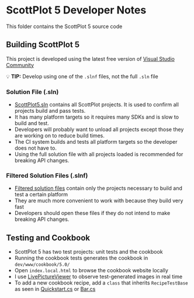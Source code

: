 # ScottPlot 5 Developer Notes

This folder contains the ScottPlot 5 source code

## Building ScottPlot 5

This project is developed using the latest free version of [Visual Studio Community](https://visualstudio.microsoft.com/vs/community/)

💡 **TIP:** Develop using one of the `.slnf` files, not the full `.sln` file

### Solution File (.sln)

* [ScottPlot5.sln](ScottPlot5.sln) contains all ScottPlot projects. It is used to confirm all projects build and pass tests.
* It has many platform targets so it requires many SDKs and is slow to build and test.
* Developers will probably want to unload all projects except those they are working on to reduce build times.
* The CI system builds and tests all platform targets so the developer does not have to.
* Using the full solution file with all projects loaded is recommended for breaking API changes.

### Filtered Solution Files (.slnf)
* [Filtered solution files](https://learn.microsoft.com/en-us/visualstudio/ide/filtered-solutions) contain only the projects necessary to build and test a certain platform
* They are much more convenient to work with because they build very fast
* Developers should open these files if they do not intend to make breaking API changes.

## Testing and Cookbook

* ScottPlot 5 has two test projects: unit tests and the cookbook
* Running the cookbook tests generates the cookbook in `dev/www/cookbook/5.0/`
* Open `index.local.html` to browse the cookbook website locally
* I use [LivePictureViewer](https://github.com/swharden/LivePictureViewer) to observe test-generated images in real time
* To add a new cookbook recipe, add a `class` that inherits `RecipeTestBase` as seen in [Quickstart.cs](https://github.com/ScottPlot/ScottPlot/blob/main/src/ScottPlot5/ScottPlot5%20Cookbook/Recipes/Introduction/Quickstart.cs) or [Bar.cs](https://github.com/ScottPlot/ScottPlot/blob/main/src/ScottPlot5/ScottPlot5%20Cookbook/Recipes/PlotTypes/Bar.cs)
